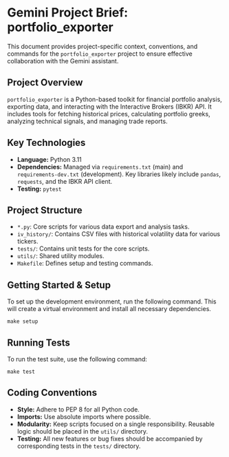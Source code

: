 # Gemini Project Brief: portfolio_exporter

This document provides project-specific context, conventions, and commands for the `portfolio_exporter` project to ensure effective collaboration with the Gemini assistant.

## Project Overview

`portfolio_exporter` is a Python-based toolkit for financial portfolio analysis, exporting data, and interacting with the Interactive Brokers (IBKR) API. It includes tools for fetching historical prices, calculating portfolio greeks, analyzing technical signals, and managing trade reports.

## Key Technologies

- **Language:** Python 3.11
- **Dependencies:** Managed via `requirements.txt` (main) and `requirements-dev.txt` (development). Key libraries likely include `pandas`, `requests`, and the IBKR API client.
- **Testing:** `pytest`

## Project Structure

- `*.py`: Core scripts for various data export and analysis tasks.
- `iv_history/`: Contains CSV files with historical volatility data for various tickers.
- `tests/`: Contains unit tests for the core scripts.
- `utils/`: Shared utility modules.
- `Makefile`: Defines setup and testing commands.

## Getting Started & Setup

To set up the development environment, run the following command. This will create a virtual environment and install all necessary dependencies.

```shell
make setup
```

## Running Tests

To run the test suite, use the following command:

```shell
make test
```

## Coding Conventions

- **Style:** Adhere to PEP 8 for all Python code.
- **Imports:** Use absolute imports where possible.
- **Modularity:** Keep scripts focused on a single responsibility. Reusable logic should be placed in the `utils/` directory.
- **Testing:** All new features or bug fixes should be accompanied by corresponding tests in the `tests/` directory.
